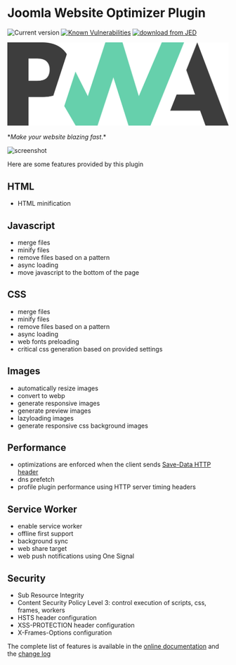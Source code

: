 # Joomla Website Optimizer Plugin

![Current version](https://img.shields.io/badge/dynamic/xml?color=green&label=current%20version&query=%2Fextension%2Fversion&url=https%3A%2F%2Fraw.githubusercontent.com%2Ftbela99%2Fgzip%2Fv.next%2Fgzip.xml) [![Known Vulnerabilities](https://snyk.io/test/github/tbela99/gzip/badge.svg)](https://snyk.io/test/github/tbela99/gzip) [![download from JED](https://img.shields.io/badge/download%20from-JED-blueviolet.svg)](https://extensions.joomla.org/extensions/extension/core-enhancements/performance/gzip/)

![logo](./Docs/logo.svg)

\*_Make your website blazing fast_.\*

![screenshot](https://raw.githubusercontent.com/tbela99/gzip/master/Capture.PNG)

Here are some features provided by this plugin

## HTML

- HTML minification

## Javascript

- merge files
- minify files
- remove files based on a pattern
- async loading
- move javascript to the bottom of the page

## CSS

- merge files
- minify files
- remove files based on a pattern
- async loading
- web fonts preloading
- critical css generation based on provided settings

## Images

- automatically resize images
- convert to webp
- generate responsive images
- generate preview images
- lazyloading images
- generate responsive css background images

## Performance

- optimizations are enforced when the client sends [Save-Data HTTP header](https://developers.google.com/web/fundamentals/performance/optimizing-content-efficiency/save-data/)
- dns prefetch
- profile plugin performance using HTTP server timing headers

## Service Worker

- enable service worker
- offline first support
- background sync
- web share target
- web push notifications using One Signal

## Security

- Sub Resource Integrity
- Content Security Policy Level 3: control execution of scripts, css, frames, workers
- HSTS header configuration
- XSS-PROTECTION header configuration
- X-Frames-Options configuration

The complete list of features is available in the [online documentation](https://tbela99.github.io/gzip/Docs/)
and the [change log](./CHANGELOG.md)
